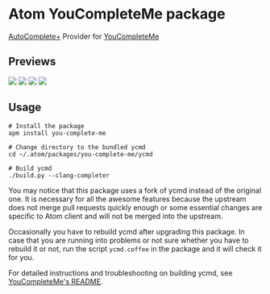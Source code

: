 # Atom YouCompleteMe package

[AutoComplete+](https://github.com/atom-community/autocomplete-plus) Provider for [YouCompleteMe](https://github.com/Valloric/YouCompleteMe)

## Previews

![](https://cloud.githubusercontent.com/assets/2141853/7228908/61ce58be-e790-11e4-967c-72884b50234e.png)
![](https://cloud.githubusercontent.com/assets/2141853/7228950/e1b39e0e-e790-11e4-866b-eea3e9d7ae0e.png)
![](https://cloud.githubusercontent.com/assets/2141853/7228947/cae4cc7a-e790-11e4-9542-3c1d94af6a07.png)
![](https://cloud.githubusercontent.com/assets/2141853/7228894/3555f788-e790-11e4-826a-5608d21ab94a.png)

## Usage

```
# Install the package
apm install you-complete-me

# Change directory to the bundled ycmd
cd ~/.atom/packages/you-complete-me/ycmd

# Build ycmd
./build.py --clang-completer
```

You may notice that this package uses a fork of ycmd instead of the original one. It is necessary for all the awesome features because the upstream does not merge pull requests quickly enough or some essential changes are specific to Atom client and will not be merged into the upstream.

Occasionally you have to rebuild ycmd after upgrading this package. In case that you are running into problems or not sure whether you have to rebuild it or not, run the script `ycmd.coffee` in the package and it will check it for you.

For detailed instructions and troubleshooting on building ycmd, see [YouCompleteMe's README](https://github.com/Valloric/YouCompleteMe/blob/master/README.md#installation).
